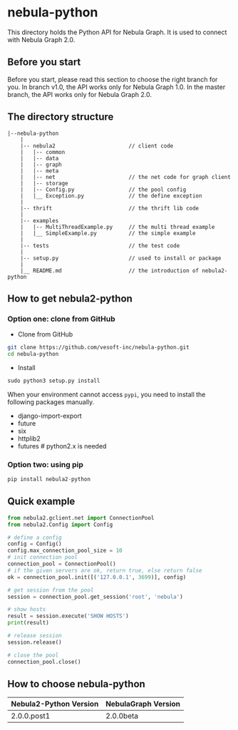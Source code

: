 # nebula-python

This directory holds the Python API for Nebula Graph. It is used to connect with Nebula Graph 2.0.

## Before you start

Before you start, please read this section to choose the right branch for you. In branch v1.0, the API works only for Nebula Graph 1.0. In the master branch, the API works only for Nebula Graph 2.0.

## The directory structure

```text
|--nebula-python
    |
    |-- nebula2                       // client code
    |   |-- common
    |   |-- data
    |   |-- graph
    |   |-- meta
    |   |-- net                       // the net code for graph client
    |   |-- storage
    |   |-- Config.py                 // the pool config
    |   |__ Exception.py              // the define exception
    |
    |-- thrift                        // the thrift lib code
    |
    |-- examples
    |   |-- MultiThreadExample.py     // the multi thread example
    |   |__ SimpleExample.py          // the simple example
    |
    |-- tests                         // the test code
    |
    |-- setup.py                      // used to install or package
    |
    |__ README.md                     // the introduction of nebula2-python

```

## How to get nebula2-python

### Option one: clone from GitHub

- Clone from GitHub

```bash
git clone https://github.com/vesoft-inc/nebula-python.git
cd nebula-python
```

- Install

```python
sudo python3 setup.py install
```

When your environment cannot access `pypi`, you need to install the following packages manually.

- django-import-export
- future
- six
- httplib2
- futures   # python2.x is needed

### Option two: using pip

```python
pip install nebula2-python
```

## Quick example

```python
from nebula2.gclient.net import ConnectionPool
from nebula2.Config import Config

# define a config
config = Config()
config.max_connection_pool_size = 10
# init connection pool
connection_pool = ConnectionPool()
# if the given servers are ok, return true, else return false
ok = connection_pool.init([('127.0.0.1', 3699)], config)

# get session from the pool
session = connection_pool.get_session('root', 'nebula')

# show hosts
result = session.execute('SHOW HOSTS')
print(result)

# release session
session.release()

# close the pool
connection_pool.close()
```

## How to choose nebula-python

| Nebula2-Python Version | NebulaGraph Version |
|---|---|
| 2.0.0.post1  | 2.0.0beta |

